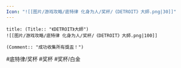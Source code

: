 ```yaml
---
Icon: "![[图片/游戏攻略/底特律 化身为人/奖杯/《DETROIT》大師.png|30]]"
---
```

```ad-common-platinum-trophy
title: (Title:: "《DETROIT》大師")
![[图片/游戏攻略/底特律 化身为人/奖杯/《DETROIT》大師.png|100]]

(Comment:: "成功收集所有獎盃！")
```

#底特律/奖杯 #奖杯 #奖杯/白金
